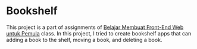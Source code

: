# Bookshelf
This project is a part of assignments of [Belajar Membuat Front-End Web untuk Pemula](https://www.dicoding.com/academies/315/tutorials/16849) class. 
In this project, I tried to create bookshelf apps that can adding a book to the shelf, moving a book, and deleting a book.
